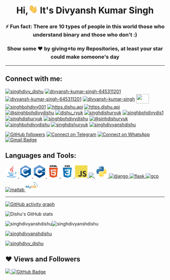 <h1 align="center"> Hi,<img  src="https://raw.githubusercontent.com/ABSphreak/ABSphreak/master/gifs/Hi.gif" width="30"> It's  Divyansh Kumar Singh </h1>

<h3 align="center"> ⚡ Fun fact: There are 10 types of people in this world those who understand binary and those who don't :) </h3>
 <h3 align="center"> Show some ❤ by giving⭐to my Repositories, at least your star could make someone's day  </h3>
 
 ---
 
<h2 align="left">Connect with me:</h2>

<p align="left">
<a href="https://twitter.com/singhdivy_dishu" target="blank"><img align="center" src="https://raw.githubusercontent.com/rahuldkjain/github-profile-readme-generator/master/src/images/icons/Social/twitter.svg" alt="singhdivy_dishu" height="30" width="40" /></a>
<a href="https://linkedin.com/in/divyansh-kumar-singh-645311201" target="blank"><img align="center" src="https://raw.githubusercontent.com/rahuldkjain/github-profile-readme-generator/master/src/images/icons/Social/linked-in-alt.svg" alt="divyansh-kumar-singh-645311201" height="30" width="40" /></a>
 <a href="https://vk.com/singhbohdivydishu" target="blank"><img align="center" src="https://github.com/rahuldkjain/github-profile-readme-generator/blob/master/src/images/icons/Social/vk.svg" alt="divyansh-kumar-singh-645311201" height="30" width="40" /></a>
<a href="https://stackoverflow.com/users/18222805/divyansh-kumar-singh" target="blank"><img align="center" src="https://raw.githubusercontent.com/rahuldkjain/github-profile-readme-generator/master/src/images/icons/Social/stack-overflow.svg" alt="divyansh-kumar-singh" height="30" width="40" /></a>
 <a href="https://www.twitch.tv/singhdivyanshdishu" target="blank"><img align="center" src="https://github.com/rahuldkjain/github-profile-readme-generator/blob/master/src/images/icons/Social/twitch.svg" height="30" width="40" /></a>
<a href="https://www.facebook.com/singhbohdivy001/" target="blank"><img align="center" src="https://raw.githubusercontent.com/rahuldkjain/github-profile-readme-generator/master/src/images/icons/Social/facebook.svg" alt="singhbohdivy001" height="30" width="40" /></a>
<a href="https://www.instagram.com/https.dishu.api/?hl=en" target="blank"><img align="center" src="https://raw.githubusercontent.com/rahuldkjain/github-profile-readme-generator/master/src/images/icons/Social/instagram.svg" alt="https.dishu.api" height="30" width="40" /></a>
<a href="https://in.pinterest.com/singhbohdivydishu/" target="blank"><img align="center" src="https://github.com/rahuldkjain/github-profile-readme-generator/blob/master/src/images/icons/Social/pinterest.svg" alt="https.dishu.api" height="30" width="40" /></a>
<a href="https://medium.com/@singhbohdivydishu" target="blank"><img align="center" src="https://raw.githubusercontent.com/rahuldkjain/github-profile-readme-generator/master/src/images/icons/Social/medium.svg" alt="@singhbohdivydishu" height="30" width="40" /></a>
<a href="https://www.youtube.com/c/dishu_ryuk" target="blank"><img align="center" src="https://raw.githubusercontent.com/rahuldkjain/github-profile-readme-generator/master/src/images/icons/Social/youtube.svg" alt="dishu_ryuk" height="30" width="40" /></a>
<a href="https://www.codechef.com/users/singhdishuryuk" target="blank"><img align="center" src="https://cdn.jsdelivr.net/npm/simple-icons@3.1.0/icons/codechef.svg" alt="singhdishuryuk" height="30" width="40" /></a>
<a href="https://www.hackerrank.com/singhbohdivydis1" target="blank"><img align="center" src="https://raw.githubusercontent.com/rahuldkjain/github-profile-readme-generator/master/src/images/icons/Social/hackerrank.svg" alt="singhbohdivydis1" height="30" width="40" /></a>
<a href="https://codeforces.com/profile/singhdishuryuk" target="blank"><img align="center" src="https://raw.githubusercontent.com/rahuldkjain/github-profile-readme-generator/master/src/images/icons/Social/codeforces.svg" alt="singhdishuryuk" height="30" width="40" /></a>
<a href="https://www.leetcode.com/singhbohdivydishu" target="blank"><img align="center" src="https://raw.githubusercontent.com/rahuldkjain/github-profile-readme-generator/master/src/images/icons/Social/leet-code.svg" alt="singhbohdivydishu" height="30" width="40" /></a>
<a href="https://www.hackerearth.com/@sinhdishuryuk" target="blank"><img align="center" src="https://raw.githubusercontent.com/rahuldkjain/github-profile-readme-generator/master/src/images/icons/Social/hackerearth.svg" alt="@sinhdishuryuk" height="30" width="40" /></a>
<a href="https://auth.geeksforgeeks.org/user/singhbohdivydishu" target="blank"><img align="center" src="https://raw.githubusercontent.com/rahuldkjain/github-profile-readme-generator/master/src/images/icons/Social/geeks-for-geeks.svg" alt="singhbohdivydishu" height="30" width="40" /></a>
<a href="https://www.topcoder.com/members/singhdishuryuk" target="blank"><img align="center" src="https://raw.githubusercontent.com/rahuldkjain/github-profile-readme-generator/master/src/images/icons/Social/topcoder.svg" alt="singhdishuryuk" height="30" width="40" /></a>
<a href="https://codepen.io/singhdivyanshdishu" target="blank"><img align="center" src="https://raw.githubusercontent.com/rahuldkjain/github-profile-readme-generator/master/src/images/icons/Social/codepen.svg" alt="singhdivyanshdishu" height="30" width="40" /></a>

[![GitHub followers](https://img.shields.io/badge/-GitHub-black?style=flat&amp;labelColor=white&amp;logo=github&amp;logoColor=black)](https://github.com/singhdivyanshdishu)
[![Connect on Telegram](https://img.shields.io/badge/-Telegram-1ca0f1?style=flat&amp;labelColor=white&amp;logo=telegram&amp;logoColor=1ca0f1)](https://t.me/its_dishu_ryuk)
[![Connect on WhatsApp](https://img.shields.io/badge/-WhatsApp-darkgreen?style=flat&amp;labelColor=white&amp;logo=whatsapp&amp;logoColor=darkgreen)](https://wa.me/919528852307)
[![Gmail Badge](https://img.shields.io/badge/singhbohdivydishu@gmail.com-30302f?style=flat&logo=Gmail&logoColor=red)](mailto:singhbohdivydishu@gmail.com)
</p>


<h2 align="left">Languages and Tools:</h2>
<p align="left"> <a href="https://www.java.com" target="_blank" rel="noreferrer"> <img src="https://raw.githubusercontent.com/devicons/devicon/master/icons/java/java-original.svg" alt="java" width="40" height="40"/> </a> <a href="https://www.cprogramming.com/" target="_blank" rel="noreferrer"> <img src="https://raw.githubusercontent.com/devicons/devicon/master/icons/c/c-original.svg" alt="c" width="40" height="40"/> </a> <a href="https://www.w3schools.com/cpp/" target="_blank" rel="noreferrer"> <img src="https://raw.githubusercontent.com/devicons/devicon/master/icons/cplusplus/cplusplus-original.svg" alt="cplusplus" width="40" height="40"/> </a> <a href="https://www.w3.org/html/" target="_blank" rel="noreferrer"> <img src="https://raw.githubusercontent.com/devicons/devicon/master/icons/html5/html5-original-wordmark.svg" alt="html5" width="40" height="40"/> </a> <a href="https://www.w3schools.com/css/" target="_blank" rel="noreferrer"> <img src="https://raw.githubusercontent.com/devicons/devicon/master/icons/css3/css3-original-wordmark.svg" alt="css3" width="40" height="40"/> </a> <a href="https://developer.mozilla.org/en-US/docs/Web/JavaScript" target="_blank" rel="noreferrer"> <img src="https://raw.githubusercontent.com/devicons/devicon/master/icons/javascript/javascript-original.svg" alt="javascript" width="40" height="40"/> </a> <a href="https://getbootstrap.com" target="_blank"> <img src="https://img.icons8.com/color/48/000000/bootstrap.png"/> </a> <a href="https://www.python.org" target="_blank" rel="noreferrer"> <img src="https://raw.githubusercontent.com/devicons/devicon/master/icons/python/python-original.svg" alt="python" width="40" height="40"/> </a> <a href="https://www.djangoproject.com/" target="_blank" rel="noreferrer"> <img src="https://cdn.worldvectorlogo.com/logos/django.svg" alt="django" width="40" height="40"/> </a> <a href="https://flask.palletsprojects.com/" target="_blank" rel="noreferrer"> <img src="https://www.vectorlogo.zone/logos/pocoo_flask/pocoo_flask-icon.svg" alt="flask" width="40" height="40"/> </a> <a href="https://cloud.google.com" target="_blank" rel="noreferrer"> <img src="https://www.vectorlogo.zone/logos/google_cloud/google_cloud-icon.svg" alt="gcp" width="40" height="40"/> </a>  <a href="https://www.mathworks.com/" target="_blank" rel="noreferrer"> <img src="https://upload.wikimedia.org/wikipedia/commons/2/21/Matlab_Logo.png" alt="matlab" width="40" height="40"/> </a> <a href="https://www.mysql.com/" target="_blank" rel="noreferrer"> <img src="https://raw.githubusercontent.com/devicons/devicon/master/icons/mysql/mysql-original-wordmark.svg" alt="mysql" width="40" height="40"/> </a>  </p>

---

[![GitHub activity graph](https://activity-graph.herokuapp.com/graph?username=singhdivyanshdishu&theme=chartreuse-dark)](https://git.io/singhdivyanshdishu)





![Dishu's GitHub stats](https://github-readme-stats.vercel.app/api?username=singhdivyanshdishu&show_icons=true&theme=chartreuse-dark)

<p><img align="left" src="https://github-readme-stats.vercel.app/api/top-langs?username=singhdivyanshdishu&theme=chartreuse-dark&show_icons=true&locale=en&layout=compact" alt="singhdivyanshdishu" /></p> 

<p><img  src="https://github-readme-streak-stats.herokuapp.com/?user=singhdivyanshdishu&theme=chartreuse-dark" alt="singhdivyanshdishu" /></p>
<p align="left"> <a href="https://github.com/ryo-ma/github-profile-trophy"><img src="https://github-profile-trophy.vercel.app/?username=singhdivyanshdishu&theme=chartreuse-dark" alt="singhdivyanshdishu" /></a> </p>

<p align="left"> <a href="https://twitter.com/singhdivy_dishu" target="blank"><img src="https://img.shields.io/twitter/follow/singhdivy_dishu?logo=twitter&style=for-the-badge" alt="singhdivy_dishu" /></a> </p>

## ❤ Views and Followers
<a href="https://github.com/singhdivyanshdishu/github-profile-views-counter">
    <img src="https://komarev.com/ghpvc/?username=singhdivyanshdishu">
</a>
<a href="https://github.com/singhdivyanshdishu?tab=followers"><img src="https://img.shields.io/github/followers/singhdivyanshdishu?label=Followers&style=social" alt="GitHub Badge"></a>
